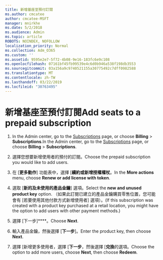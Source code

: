 ```yaml
---
title: 新增基座至預付訂閱
ms.author: cmcatee
author: cmcatee-MSFT
manager: mnirkhe
ms.date: 5/2/2018
ms.audience: Admin
ms.topic: article
ROBOTS: NOINDEX, NOFOLLOW
localization_priority: Normal
ms.collection: Adm_O365
ms.custom: ''
ms.assetid: 9595e2e7-5f72-4b08-9e16-183fc6e9c108
ms.openlocfilehash: 07161bf45fb99539e4c6d0b946a538f198db3553
ms.sourcegitcommit: 03a156a9c9740521155a30775492c7dff0982588
ms.translationtype: MT
ms.contentlocale: zh-TW
ms.lasthandoff: 03/22/2019
ms.locfileid: "30763495"
---
```

# <a name="add-seats-to-a-prepaid-subscription"></a><span data-ttu-id="43408-102">新增基座至預付訂閱</span><span class="sxs-lookup"><span data-stu-id="43408-102">Add seats to a prepaid subscription</span></span>

1. <span data-ttu-id="43408-103">In the Admin center, go to the [Subscriptions](https://go.microsoft.com/fwlink/p/?linkid=842054) page, or choose **Billing** \> **Subscriptions**.</span><span class="sxs-lookup"><span data-stu-id="43408-103">In the Admin center, go to the [Subscriptions](https://go.microsoft.com/fwlink/p/?linkid=842054) page, or choose **Billing** \> **Subscriptions**.</span></span>
    
2. <span data-ttu-id="43408-104">選擇您想要新增使用者的預付的訂閱。</span><span class="sxs-lookup"><span data-stu-id="43408-104">Choose the prepaid subscription you would like to add users.</span></span>
    
3. <span data-ttu-id="43408-105">在 [**更多動作**] 功能表中，選擇 [**續約或新增授權權杖**。</span><span class="sxs-lookup"><span data-stu-id="43408-105">In the **More actions** menu, choose **Renew or add license with token**.</span></span>
    
4. <span data-ttu-id="43408-106">選取 [**新的及未使用的產品金鑰**] 選項。</span><span class="sxs-lookup"><span data-stu-id="43408-106">Select the **new and unused product key** option.</span></span> <span data-ttu-id="43408-107">（如果此訂閱已建立的產品金鑰購買零售位置，您可能會有 [若要使用其他付款方式新增使用者] 選項）。</span><span class="sxs-lookup"><span data-stu-id="43408-107">(If this subscription was created with a product key purchased at a retail location, you might have the option to add users with other payment methods.)</span></span> 
    
5. <span data-ttu-id="43408-108">選擇 [下一步]\*\*\*\*。</span><span class="sxs-lookup"><span data-stu-id="43408-108">Choose **Next**.</span></span>
    
6. <span data-ttu-id="43408-109">輸入產品金鑰，然後選擇 [**下一步**]。</span><span class="sxs-lookup"><span data-stu-id="43408-109">Enter the product key, then choose **Next**.</span></span>
    
7. <span data-ttu-id="43408-110">選擇 [新增更多使用者，選擇 [**下一步**，然後選擇 [**兌換**的選項。</span><span class="sxs-lookup"><span data-stu-id="43408-110">Choose the option to add more users, choose **Next**, then choose **Redeem**.</span></span>
    

